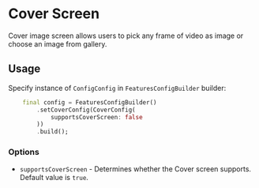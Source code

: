 # Cover Screen

Cover image screen allows users to pick any frame of video as image or choose an image from gallery.

## Usage

Specify instance of ```ConfigConfig``` in ```FeaturesConfigBuilder``` builder:

```dart
    final config = FeaturesConfigBuilder()
        .setCoverConfig(CoverConfig(
            supportsCoverScreen: false
        ))
        .build();
```

### Options

- ```supportsCoverScreen``` - Determines whether the Cover screen supports. Default value is ```true```.
